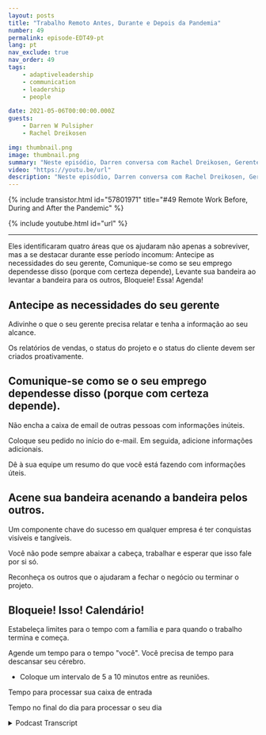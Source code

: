 ```yaml
---
layout: posts
title: "Trabalho Remoto Antes, Durante e Depois da Pandemia"
number: 49
permalink: episode-EDT49-pt
lang: pt
nav_exclude: true
nav_order: 49
tags:
    - adaptiveleadership
    - communication
    - leadership
    - people

date: 2021-05-06T00:00:00.000Z
guests:
    - Darren W Pulsipher
    - Rachel Dreikosen

img: thumbnail.png
image: thumbnail.png
summary: "Neste episódio, Darren conversa com Rachel Dreikosen, Gerente de Desenvolvimento de Negócios no Setor Público da Intel, sobre como o COVID-19 afetou seu equilíbrio entre trabalho e vida pessoal e por que ela começou um blog para ajudar outras profissionais de vendas técnicas mulheres."
video: "https://youtu.be/url"
description: "Neste episódio, Darren conversa com Rachel Dreikosen, Gerente de Desenvolvimento de Negócios no Setor Público da Intel, sobre como o COVID-19 afetou seu equilíbrio entre trabalho e vida pessoal e por que ela começou um blog para ajudar outras profissionais de vendas técnicas mulheres."
---
```


<div>
{% include transistor.html id="57801971" title="#49 Remote Work Before, During and After the Pandemic" %}

{% include youtube.html id="url" %}
</div>

---

Eles identificaram quatro áreas que os ajudaram não apenas a sobreviver, mas a se destacar durante esse período incomum: Antecipe as necessidades do seu gerente, Comunique-se como se seu emprego dependesse disso (porque com certeza depende), Levante sua bandeira ao levantar a bandeira para os outros, Bloqueie! Essa! Agenda!

## Antecipe as necessidades do seu gerente

Adivinhe o que o seu gerente precisa relatar e tenha a informação ao seu alcance.

Os relatórios de vendas, o status do projeto e o status do cliente devem ser criados proativamente.

## Comunique-se como se o seu emprego dependesse disso (porque com certeza depende).

Não encha a caixa de email de outras pessoas com informações inúteis.

Coloque seu pedido no início do e-mail. Em seguida, adicione informações adicionais.

Dê à sua equipe um resumo do que você está fazendo com informações úteis.

## Acene sua bandeira acenando a bandeira pelos outros.

Um componente chave do sucesso em qualquer empresa é ter conquistas visíveis e tangíveis.

Você não pode sempre abaixar a cabeça, trabalhar e esperar que isso fale por si só.

Reconheça os outros que o ajudaram a fechar o negócio ou terminar o projeto.

## Bloqueie! Isso! Calendário!

Estabeleça limites para o tempo com a família e para quando o trabalho termina e começa.

Agende um tempo para o tempo "você". Você precisa de tempo para descansar seu cérebro.

* Coloque um intervalo de 5 a 10 minutos entre as reuniões.

Tempo para processar sua caixa de entrada

Tempo no final do dia para processar o seu dia



<details>
<summary> Podcast Transcript </summary>

<p></p>

</details>
